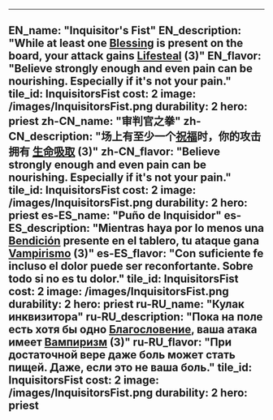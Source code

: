 ---

EN_name: "Inquisitor's Fist"
EN_description: "While at least one <u>Blessing</u> is present on the board, your attack gains  <u>Lifesteal</u> (3)"
EN_flavor: "Believe strongly enough and even pain can be nourishing. Especially if it's not your pain."
tile_id: InquisitorsFist
cost: 2
image: /images/InquisitorsFist.png
durability: 2
hero: priest
zh-CN_name: "审判官之拳"
zh-CN_description: "场上有至少一个<u>祝福</u>时，你的攻击拥有 <u>生命吸取</u> (3)"
zh-CN_flavor: "Believe strongly enough and even pain can be nourishing. Especially if it's not your pain."
tile_id: InquisitorsFist
cost: 2
image: /images/InquisitorsFist.png
durability: 2
hero: priest
es-ES_name: "Puño de Inquisidor"
es-ES_description: "Mientras haya por lo menos una <u>Bendición</u> presente en el tablero, tu ataque gana  <u>Vampirismo</u> (3)"
es-ES_flavor: "Con suficiente fe incluso el dolor puede ser reconfortante. Sobre todo si no es tu dolor."
tile_id: InquisitorsFist
cost: 2
image: /images/InquisitorsFist.png
durability: 2
hero: priest
ru-RU_name: "Кулак инквизитора"
ru-RU_description: "Пока на поле есть хотя бы одно <u>Благословение</u>, ваша атака имеет  <u>Вампиризм</u> (3)"
ru-RU_flavor: "При достаточной вере даже боль может стать пищей. Даже, если это не ваша боль."
tile_id: InquisitorsFist
cost: 2
image: /images/InquisitorsFist.png
durability: 2
hero: priest
---